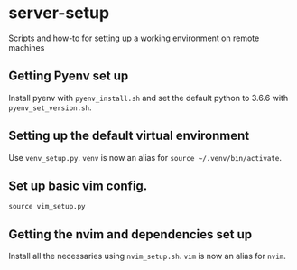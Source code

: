 # server-setup
Scripts and how-to for setting up a working environment on remote machines

## Getting Pyenv set up
Install pyenv with `pyenv_install.sh` and set the default python to 3.6.6 with `pyenv_set_version.sh`.

## Setting up the default virtual environment
Use `venv_setup.py`. `venv` is now an alias for `source ~/.venv/bin/activate`.

## Set up basic vim config.
```
source vim_setup.py
```

## Getting the nvim and dependencies set up
Install all the necessaries using `nvim_setup.sh`. `vim` is now an alias for
`nvim`.
